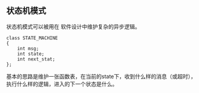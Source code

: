 ## 状态机模式

状态机模式可以被用在 软件设计中维护复杂的异步逻辑。
```
class STATE_MACHINE
{
    int msg;
    int state;
    int next_stat;
};
```

基本的思路是维护一张函数表，在当前的state下，收到什么样的消息（或超时），执行什么样的逻辑，进入的下一个状态是什么。
